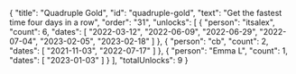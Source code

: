 {
  "title": "Quadruple Gold",
  "id": "quadruple-gold",
  "text": "Get the fastest time four days in a row",
  "order": "31",
  "unlocks": [
    {
      "person": "itsalex",
      "count": 6,
      "dates": [
        "2022-03-12",
        "2022-06-09",
        "2022-06-29",
        "2022-07-04",
        "2023-02-05",
        "2023-02-18"
      ]
    },
    {
      "person": "cb",
      "count": 2,
      "dates": [
        "2021-11-03",
        "2022-07-17"
      ]
    },
    {
      "person": "Emma L",
      "count": 1,
      "dates": [
        "2023-01-03"
      ]
    }
  ],
  "totalUnlocks": 9
}